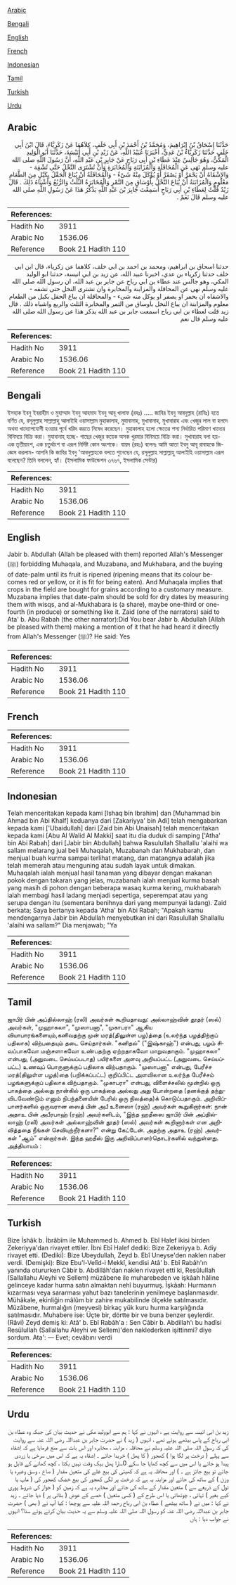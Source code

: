 [Arabic](#arabic)

[Bengali](#bengali)

[English](#english)

[French](#french)

[Indonesian](#indonesian)

[Tamil](#tamil)

[Turkish](#turkish)

[Urdu](#urdu)

## Arabic


<div dir="rtl" lang="ar" style={{fontSize:'larger',backgroundColor:'#f8f9fa',padding:20}}>
حَدَّثَنَا إِسْحَاقُ بْنُ إِبْرَاهِيمَ، وَمُحَمَّدُ بْنُ أَحْمَدَ بْنِ أَبِي خَلَفٍ، كِلاَهُمَا عَنْ زَكَرِيَّاءَ، قَالَ ابْنُ أَبِي خَلَفٍ حَدَّثَنَا زَكَرِيَّاءُ بْنُ عَدِيٍّ، أَخْبَرَنَا عُبَيْدُ اللَّهِ، عَنْ زَيْدِ بْنِ أَبِي أُنَيْسَةَ، حَدَّثَنَا أَبُو الْوَلِيدِ الْمَكِّيُّ، وَهُوَ جَالِسٌ عِنْدَ عَطَاءِ بْنِ أَبِي رَبَاحٍ عَنْ جَابِرِ بْنِ عَبْدِ اللَّهِ، أَنَّ رَسُولَ اللَّهِ صلى الله عليه وسلم نَهَى عَنِ الْمُحَاقَلَةِ وَالْمُزَابَنَةِ وَالْمُخَابَرَةِ وَأَنْ تُشْتَرَى النَّخْلُ حَتَّى تُشْقِهَ - وَالإِشْقَاهُ أَنْ يَحْمَرَّ أَوْ يَصْفَرَّ أَوْ يُؤْكَلَ مِنْهُ شَىْءٌ - وَالْمُحَاقَلَةُ أَنْ يُبَاعَ الْحَقْلُ بِكَيْلٍ مِنَ الطَّعَامِ مَعْلُومٍ وَالْمُزَابَنَةُ أَنْ يُبَاعَ النَّخْلُ بِأَوْسَاقٍ مِنَ التَّمْرِ وَالْمُخَابَرَةُ الثُّلُثُ وَالرُّبُعُ وَأَشْبَاهُ ذَلِكَ ‏.‏ قَالَ زَيْدٌ قُلْتُ لِعَطَاءِ بْنِ أَبِي رَبَاحٍ أَسَمِعْتَ جَابِرَ بْنَ عَبْدِ اللَّهِ يَذْكُرُ هَذَا عَنْ رَسُولِ اللَّهِ صلى الله عليه وسلم قَالَ نَعَمْ ‏.‏
</div>
<div style={{backgroundColor:'#f8f9fa',padding:20, marginBottom: 10}}><table> <thead> <tr> <th>References:</th> <th></th> </tr> </thead> <tbody><tr><td>Hadith No</td><td>3911</td></tr><tr><td>Arabic No</td><td>1536.06</td></tr><tr><td>Reference</td><td>Book 21 Hadith 110</td></tr></tbody></table></div>


<div dir="rtl" lang="ar" style={{fontSize:'larger',backgroundColor:'#f8f9fa',padding:20}}>
حدثنا اسحاق بن ابراهيم، ومحمد بن احمد بن ابي خلف، كلاهما عن زكرياء، قال ابن ابي خلف حدثنا زكرياء بن عدي، اخبرنا عبيد الله، عن زيد بن ابي انيسة، حدثنا ابو الوليد المكي، وهو جالس عند عطاء بن ابي رباح عن جابر بن عبد الله، ان رسول الله صلى الله عليه وسلم نهى عن المحاقلة والمزابنة والمخابرة وان تشترى النخل حتى تشقه - والاشقاه ان يحمر او يصفر او يوكل منه شىء - والمحاقلة ان يباع الحقل بكيل من الطعام معلوم والمزابنة ان يباع النخل باوساق من التمر والمخابرة الثلث والربع واشباه ذلك . قال زيد قلت لعطاء بن ابي رباح اسمعت جابر بن عبد الله يذكر هذا عن رسول الله صلى الله عليه وسلم قال نعم
</div>
<div style={{backgroundColor:'#f8f9fa',padding:20, marginBottom: 10}}><table> <thead> <tr> <th>References:</th> <th></th> </tr> </thead> <tbody><tr><td>Hadith No</td><td>3911</td></tr><tr><td>Arabic No</td><td>1536.06</td></tr><tr><td>Reference</td><td>Book 21 Hadith 110</td></tr></tbody></table></div>

## Bengali


<div dir="ltr" lang="bn" style={{fontSize:'larger',backgroundColor:'#f8f9fa',padding:20}}>
ইসহাক ইবনু ইবরাহীম ও মুহাম্মাদ ইবনু আহমাদ ইবনু আবূ খালাফ (রহঃ) ..... জাবির ইবনু আবদুল্লাহ (রাযিঃ) হতে বর্ণিত যে, রসূলুল্লাহ সাল্লাল্লাহু আলাইহি ওয়াসাল্লাম মুহাকালাহ, মুযাবানাহ, মুখাবানাহ, মুখাবারাহ এবং খেজুর লাল বা হলদে অথবা খাদ্যোপযোগী হওয়ার পূর্বে খরিদ করতে নিষেধ করেছেন। মুহাকালাহ হলো ক্ষেতের শস্য নির্ধারিত পরিমাণ খাদ্যের বিনিময়ে বিক্রি করা। মুযাবানাহ্ হচ্ছে- গাছের খেজুর কয়েক অসক খুরমার বিনিময়ে বিক্রি করা। মুখাবারাহ বলা হয়- এক তৃতীয়াংশ, এক চতুর্থাংশ বা এরূপ নির্দিষ্ট কোন অংশকে। যায়দ (রহঃ) বলেনঃ আমি আতা ইবনু আবূ রাবাহকে জিজ্ঞেস করলাম- আপনি কি জাবির ইবনু 'আবদুল্লাহকে বলতে শুনেছেন যে, রসূলুল্লাহ সাল্লাল্লাহু আলাইহি ওয়াসাল্লাম এরূপ বলেছেন? তিনি বললেন, হ্যাঁ। (ইসলামিক ফাউন্ডেশন ৩৭৬৭, ইসলামিক সেন্টার)
</div>
<div style={{backgroundColor:'#f8f9fa',padding:20, marginBottom: 10}}><table> <thead> <tr> <th>References:</th> <th></th> </tr> </thead> <tbody><tr><td>Hadith No</td><td>3911</td></tr><tr><td>Arabic No</td><td>1536.06</td></tr><tr><td>Reference</td><td>Book 21 Hadith 110</td></tr></tbody></table></div>

## English


<div dir="ltr" lang="en" style={{fontSize:'larger',backgroundColor:'#f8f9fa',padding:20}}>
Jabir b. Abdullah (Allah be pleased with them) reported Allah's Messenger (ﷺ) forbidding Muhaqala, and Muzabana, and Mukhabara, and the buying of date-palm until its fruit is ripened (ripening means that its colour becomes red or yellow, or it is fit for being eaten). And Muhaqala implies that crops in the field are bought for grains according to a customary measure. Muzabana implies that date-palm should be sold for dry dates by measuring them with wisqs, and al-Mukhabara is (a share), maybe one-third or one-fourth (in produce) or something like it. Zaid (one of the narrators) said to Ata' b. Abu Rabah (the other narrator):Did You bear Jabir b. Abdullah (Allah be pleased with them) making a mention of it that he had heard it directly from Allah's Messenger (ﷺ)? He said: Yes
</div>
<div style={{backgroundColor:'#f8f9fa',padding:20, marginBottom: 10}}><table> <thead> <tr> <th>References:</th> <th></th> </tr> </thead> <tbody><tr><td>Hadith No</td><td>3911</td></tr><tr><td>Arabic No</td><td>1536.06</td></tr><tr><td>Reference</td><td>Book 21 Hadith 110</td></tr></tbody></table></div>

## French


<div dir="ltr" lang="fr" style={{fontSize:'larger',backgroundColor:'#f8f9fa',padding:20}}>

</div>
<div style={{backgroundColor:'#f8f9fa',padding:20, marginBottom: 10}}><table> <thead> <tr> <th>References:</th> <th></th> </tr> </thead> <tbody><tr><td>Hadith No</td><td>3911</td></tr><tr><td>Arabic No</td><td>1536.06</td></tr><tr><td>Reference</td><td>Book 21 Hadith 110</td></tr></tbody></table></div>

## Indonesian


<div dir="ltr" lang="id" style={{fontSize:'larger',backgroundColor:'#f8f9fa',padding:20}}>
Telah menceritakan kepada kami [Ishaq bin Ibrahim] dan [Muhammad bin Ahmad bin Abi Khalf] keduanya dari [Zakariyya' bin Adi] telah mengabarkan kepada kami ['Ubaidullah] dari [Zaid bin Abi Unaisah] telah menceritakan kepada kami [Abu Al Walid Al Makki] saat itu dia duduk di samping ['Atha' bin Abi Rabah] dari [Jabir bin Abdullah] bahwa Rasulullah Shallallu 'alaihi wa sallam melarang jual beli Muhaqalah, Muzabanah dan Mukhabarah, dan menjual buah kurma sampai terlihat matang, dan matangnya adalah jika telah memerah atau menguning atau sudah layak untuk dimakan. Muhaqalah ialah menjual hasil tanaman yang dibayar dengan makanan pokok dengan takaran yang jelas, muzabanah ialah menjual kurma basah yang masih di pohon dengan beberapa wasaq kurma kering, mukhabarah ialah membagi hasil ladang menjadi sepertiga, seperempat atau yang serupa dengan itu (sementara benihnya dari yang mempunyai ladang). Zaid berkata; Saya bertanya kepada 'Atha' bin Abi Rabah; "Apakah kamu mendengarnya Jabir bin Abdullah menyebutkan ini dari Rasulullah Shallallu 'alaihi wa sallam?" Dia menjawab; "Ya
</div>
<div style={{backgroundColor:'#f8f9fa',padding:20, marginBottom: 10}}><table> <thead> <tr> <th>References:</th> <th></th> </tr> </thead> <tbody><tr><td>Hadith No</td><td>3911</td></tr><tr><td>Arabic No</td><td>1536.06</td></tr><tr><td>Reference</td><td>Book 21 Hadith 110</td></tr></tbody></table></div>

## Tamil


<div dir="ltr" lang="ta" style={{fontSize:'larger',backgroundColor:'#f8f9fa',padding:20}}>
ஜாபிர் பின் அப்தில்லாஹ் (ரலி) அவர்கள் கூறியதாவது: அல்லாஹ்வின் தூதர் (ஸல்) அவர்கள், "முஹாகலா", "முஸாபனா", "முகாபரா" ஆகிய வியாபாரங்களையும்,கனிவதற்கு முன் மரத்(திலுள்ள பழ)த்தை (உலர்ந்த பழத்திற்குப் பதிலாக) விற்பதையும் தடை செய்தார்கள். "கனிதல்" ("இஷ்காஹ்") என்பது, பழம் சிவப்பாகவோ மஞ்சளாகவோ உண்பதற்கு ஏற்றதாகவோ மாறுவதாகும். "முஹாகலா" என்பது, (அறுவடை செய்யப்படாத) பயிர்களை அளவு அறியப்பட்ட (அறுவடை செய்யப்பட்ட) உணவுப் பொருளுக்குப் பதிலாக விற்பதாகும். "முஸாபனா" என்பது, பேரீச்ச மரத்(திலுள்ள பழத்)தை (பறிக்கப்பட்ட) குறிப்பிட்ட அளவிலான உலர்ந்த பேரீச்சம் பழங்களுக்குப் பதிலாக விற்பதாகும். "முகாபரா" என்பது, விளைச்சலில் மூன்றில் ஒரு பாகத்தை அல்லது நான்கில் ஒரு பாகத்தை அல்லது அது போன்றதை (தனக்குத் தந்துவிடவேண்டும் எனும் நிபந்தனையின் பேரில் ஒரு நிலத்தை)க் கொடுப்பதாகும். அறிவிப்பாளர்களில் ஒருவரான ஸைத் பின் அபீ உனைஸா (ரஹ்) அவர்கள் கூறுகிறார்கள்: நான் அதாஉ பின் அபீரபாஹ் (ரஹ்) அவர்களிடம், "இந்த ஹதீஸை ஜாபிர் பின் அப்தில்லாஹ் (ரலி) அவர்கள் அல்லாஹ்வின் தூதர் (ஸல்) அவர்கள் கூறினார்கள் என அறிவித்ததை நீங்கள் செவியுற்றீர்களா?" என்று கேட்டேன். அதற்கு அதாஉ (ரஹ்) அவர்கள் "ஆம்" என்றார்கள். இந்த ஹதீஸ் இரு அறிவிப்பாளர்தொடர்களில் வந்துள்ளது. அத்தியாயம் :
</div>
<div style={{backgroundColor:'#f8f9fa',padding:20, marginBottom: 10}}><table> <thead> <tr> <th>References:</th> <th></th> </tr> </thead> <tbody><tr><td>Hadith No</td><td>3911</td></tr><tr><td>Arabic No</td><td>1536.06</td></tr><tr><td>Reference</td><td>Book 21 Hadith 110</td></tr></tbody></table></div>

## Turkish


<div dir="ltr" lang="tr" style={{fontSize:'larger',backgroundColor:'#f8f9fa',padding:20}}>
Bize İshâk b. İbrâbîm ile Muhammed b. Ahmed b. Ebî Halef ikisi birden Zekeriyya'dan rivayet ettiler. İbni Ebî Halef dediki: Bize Zekeriyya b. Adiy rivayet etti. (Dediki): Bize Ubeydullah, Zeyd b. Ebî Uneyse'den naklen naber verdi. (Demişki): Bize Ebu'l-Velîd-i Mekkî, kendisi Atâ' b. Ebî Rabâh'ın yanında otururken Câbir b. Abdillâh'dan naklen rivayet etti ki, ResûluIIah (Sallallahu Aleyhi ve Sellem) müzâbene ile muharebeden ve işkâah hâline gelinceye kadar hurma satın almaktan nehî buyurmuş. İşkâah: Hurmanın kızarması veya sararması yahut bazı tanelerinin yenilmeye başlanmasıdır. Mühâkale, ekinliğin mâlûm bir zahire mukabilinde ölçekle satılmasıdır. Müzâbene, hurmalığın (meyvesi) birkaç yük kuru hurma karşılığında satılmasıdır. Muhabere ise: Üçte bir, dörtte bir ve buna benzer şeylerdir. (Râvi) Zeyd demiş ki: Atâ' b. Ebî Rabâh'a : Sen Câbir b. Abdillah'ı bu hadîsi ResûluIIah (Sallallahu Aleyhi ve Sellem)'den naklederken işittinmi? diye sordum. Ata': — Evet; cevâbını verdi
</div>
<div style={{backgroundColor:'#f8f9fa',padding:20, marginBottom: 10}}><table> <thead> <tr> <th>References:</th> <th></th> </tr> </thead> <tbody><tr><td>Hadith No</td><td>3911</td></tr><tr><td>Arabic No</td><td>1536.06</td></tr><tr><td>Reference</td><td>Book 21 Hadith 110</td></tr></tbody></table></div>

## Urdu


<div dir="rtl" lang="ur" style={{fontSize:'larger',backgroundColor:'#f8f9fa',padding:20}}>
زید بن ابی انیسہ سے روایت ہے ، انہوں نے کہا : ہم سے ابوولید مکی نے حدیث بیان کی جبکہ وہ عطاء بن ابی رباح کے پاس بیٹھے ہوئے تھے ، انہوں ( زید ) نے حضرت جابر بن عبداللہ رضی اللہ عنہ سے روایت کی کہ رسول اللہ صلی اللہ علیہ وسلم نے محاقلہ ، مزابنہ ، مخابرہ اور اس بات سے منع فرمایا ہے کہ اِشقاہ سے پہلے ( درخت پر لگا ہوا ) کھجور ( کا پھل ) خریدا جائے ۔ اِشقاہ یہ ہے کہ اس میں سرخی یا زردی پیدا ہو جائے یا اس میں سے کچھ کھایا جا سکے 0سارا پھل بیک وقت نہیں بکتا ، کچھ کھانے کے قابل ہو جائے تو بیع جائز ہے ۔ ) اور محاقلہ یہ ہے کہ کھیتی کی بیع غلے کی متعین مقدار ( صاع ، وسق وغیرہ یا وزن ) کے ساتھ کی جائے اور مزابنہ یہ ہے کہ درخت پر لگی کھجور کی بیع خشک کھجور کی ( ماپ یا تول کے ذریعے سے ) متعین مقدار کے ساتھ کی جائے اور مخابرہ یہ ہے کہ زمین کو ( جواز کی شروط پوری کیے بغیر ) تہائی ، چوتھائی یا اس طرح کے ( کسی متعین ) حصے کے عوض ( بٹائی پر ) دیا جائے ۔ زید نے کہا : میں نے ( ساتھ بیٹھے ) عطاء بن ابی رباح رحمۃ اللہ علیہ سے پوچھا : کیا آپ نے ( بھی ) حضرت جابر بن عبداللہ رضی اللہ عنہ کو رسول اللہ صلی اللہ علیہ وسلم سے یہ حدیث بیان کرتے ہوئے سنا؟ انہوں نے جواب دیا : ہاں
</div>
<div style={{backgroundColor:'#f8f9fa',padding:20, marginBottom: 10}}><table> <thead> <tr> <th>References:</th> <th></th> </tr> </thead> <tbody><tr><td>Hadith No</td><td>3911</td></tr><tr><td>Arabic No</td><td>1536.06</td></tr><tr><td>Reference</td><td>Book 21 Hadith 110</td></tr></tbody></table></div>